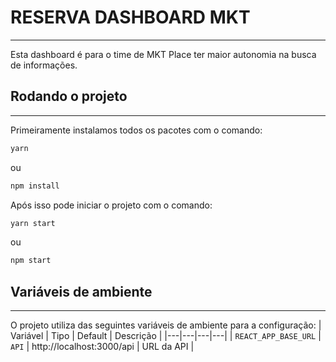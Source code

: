 
# RESERVA DASHBOARD MKT

---

Esta dashboard é para o time de MKT Place ter maior autonomia na busca de informações.

## Rodando o projeto

---
Primeiramente instalamos todos os pacotes com o comando:
```bash
yarn
```

ou

```bash
npm install
```

Após isso pode iniciar o projeto com o comando:

```bash
yarn start
```

ou

```bash
npm start
```

## Variáveis de ambiente

---

O projeto utiliza das seguintes variáveis de ambiente para a configuração:
| Variável | Tipo | Default | Descrição |
|---|---|---|---|
| `REACT_APP_BASE_URL` | `API` | http://localhost:3000/api | URL da API |

